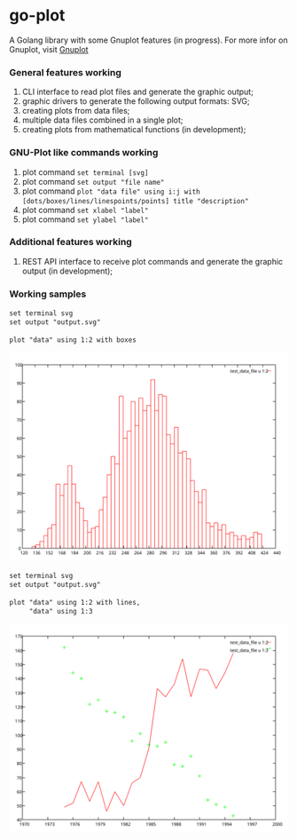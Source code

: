 # go-plot

A Golang library with some Gnuplot features (in progress).
For more infor on Gnuplot, visit [Gnuplot](http://gnuplot.info/)

### General features working

1. CLI interface to read plot files and generate the graphic output;
2. graphic drivers to generate the following output formats: SVG;
3. creating plots from data files;
4. multiple data files combined in a single plot;
5. creating plots from mathematical functions (in development);

### GNU-Plot like commands working

1. plot command ```set terminal [svg]```
2. plot command ```set output "file name"```
3. plot command ```plot "data file" using i:j with [dots/boxes/lines/linespoints/points] title "description"```
4. plot command ```set xlabel "label"```
5. plot command ```set ylabel "label"```

### Additional features working

1. REST API interface to receive plot commands and generate the graphic output (in development);

### Working samples

```
set terminal svg
set output "output.svg"

plot "data" using 1:2 with boxes
```

![plot output](img/plot_output_01.svg)

```
set terminal svg
set output "output.svg"

plot "data" using 1:2 with lines,
     "data" using 1:3
```

![plot output](img/plot_output_02.svg)
